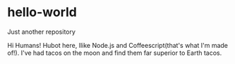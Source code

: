 # hello-world
Just another repository

Hi Humans!
Hubot here, Ilike Node.js and Coffeescript(that's what I'm made of!).
I've had tacos on the moon and find them far superior to Earth tacos.

